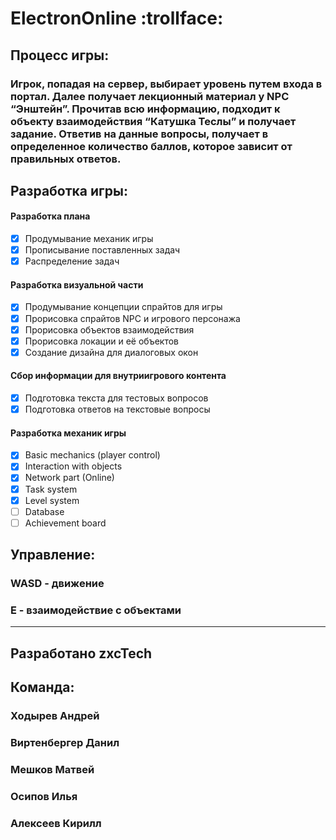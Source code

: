 # ElectronOnline :trollface:
## Процесс игры:
### Игрок, попадая на сервер, выбирает уровень путем входа в портал. Далее получает лекционный материал у NPC “Энштейн”. Прочитав всю информацию, подходит к объекту взаимодействия “Катушка Теслы” и получает задание. Ответив на данные вопросы, получает в определенное количество баллов, которое зависит от правильных ответов.
## Разработка игры:
#### Разработка плана
- [X] Продумывание механик игры
- [X] Прописывание поставленных задач
- [X] Распределение задач
#### Разработка визуальной части
- [X] Продумывание концепции спрайтов для игры
- [X] Прорисовка спрайтов NPC и игрового персонажа
- [X] Прорисовка объектов взаимодействия 
- [X] Прорисовка локации и её объектов 
- [X] Создание дизайна для диалоговых окон
#### Сбор информации для внутриигрового контента
- [X] Подготовка текста для тестовых вопросов
- [X] Подготовка ответов на текстовые вопросы
#### Разработка механик игры
- [X] Basic mechanics (player control)
- [X] Interaction with objects
- [X] Network part (Online)
- [X] Task system
- [X] Level system
- [ ] Database
- [ ] Achievement board

## Управление:
### WASD - движение
### E - взаимодействие с объектами

-----
## Разработано zxcTech
## Команда:
### Ходырев Андрей
### Виртенбергер Данил
### Мешков Матвей
### Осипов Илья
### Алексеев Кирилл

